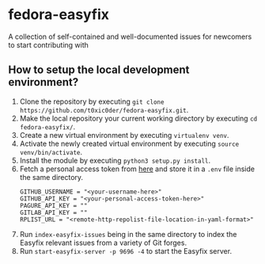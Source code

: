 # fedora-easyfix
A collection of self-contained and well-documented issues for newcomers to start contributing with

## How to setup the local development environment?

1. Clone the repository by executing `git clone https://github.com/t0xic0der/fedora-easyfix.git`.
2. Make the local repository your current working directory by executing `cd fedora-easyfix/`.
3. Create a new virtual environment by executing `virtualenv venv`.
4. Activate the newly created virtual environment by executing `source venv/bin/activate`.
5. Install the module by executing `python3 setup.py install`.
6. Fetch a personal access token from [here](https://github.com/settings/tokens) and store it in a `.env` file inside the same directory. 
   ```
   GITHUB_USERNAME = "<your-username-here>"
   GITHUB_API_KEY = "<your-personal-access-token-here>"
   PAGURE_API_KEY = ""
   GITLAB_API_KEY = ""
   RPLIST_URL = "<remote-http-repolist-file-location-in-yaml-format>"
   ```
7. Run `index-easyfix-issues` being in the same directory to index the Easyfix relevant issues from a variety of Git forges.
8. Run `start-easyfix-server -p 9696 -4` to start the Easyfix server.
